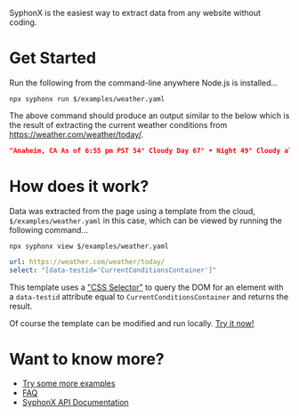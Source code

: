 SyphonX is the easiest way to extract data from any website without coding.


# Get Started
Run the following from the command-line anywhere Node.js is installed...
```
npx syphonx run $/examples/weather.yaml
```

The above command should produce an output similar to the below which is the result of extracting the current weather conditions from https://weather.com/weather/today/.
```json
"Anaheim, CA As of 6:55 pm PST 54° Cloudy Day 67° • Night 49° Cloudy alertLevel2 Gale Warning +6 More"
```

# How does it work?
Data was extracted from the page using a template from the cloud, `$/examples/weather.yaml` in this case, which can be viewed by running the following command...

```
npx syphonx view $/examples/weather.yaml
```

```yaml
url: https://weather.com/weather/today/
select: "[data-testid='CurrentConditionsContainer']"
```

This template uses a ["CSS Selector"](https://www.w3schools.com/cssref/css_selectors.php) to query the DOM for an element with a `data-testid` attribute equal to `CurrentConditionsContainer` and returns the result.

Of course the template can be modified and run locally. [Try it now!](documentation/examples/weather.md)


# Want to know more?
* [Try some more examples](documentation/install.md)
* [FAQ](documentation/faq.md)
* [SyphonX API Documentation](documentation/overview.md)
